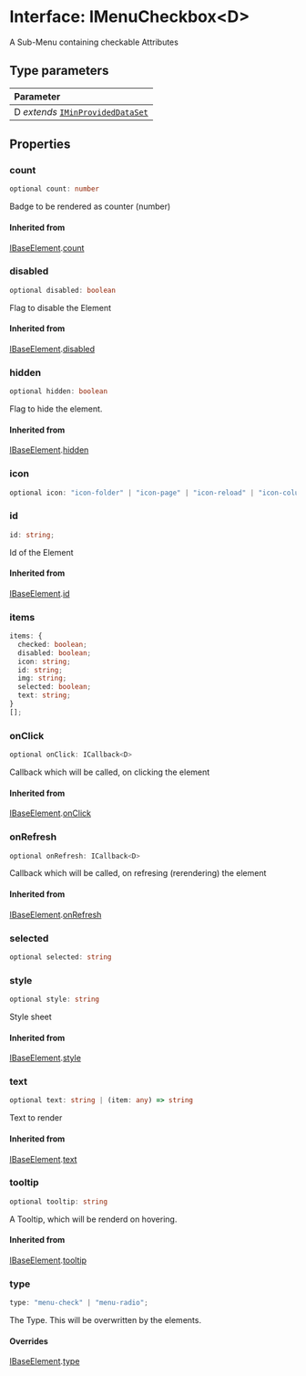 # Interface: IMenuCheckbox<D\>

A Sub-Menu containing checkable Attributes

## Type parameters

| Parameter                                                             |
| :-------------------------------------------------------------------- |
| D _extends_ [`IMinProvidedDataSet`](interface.IMinProvidedDataSet.md) |

## Properties

### count

```ts
optional count: number
```

Badge to be rendered as counter (number)

#### Inherited from

[IBaseElement](interface.IBaseElement.md).[count](interface.IBaseElement.md#count)

### disabled

```ts
optional disabled: boolean
```

Flag to disable the Element

#### Inherited from

[IBaseElement](interface.IBaseElement.md).[disabled](interface.IBaseElement.md#disabled)

### hidden

```ts
optional hidden: boolean
```

Flag to hide the element.

#### Inherited from

[IBaseElement](interface.IBaseElement.md).[hidden](interface.IBaseElement.md#hidden)

### icon

```ts
optional icon: "icon-folder" | "icon-page" | "icon-reload" | "icon-columns" | "icon-search" | "icon-add" | "icon-delete" | "icon-save" | "icon-edit" | "icon-bullet-black"
```

### id

```ts
id: string;
```

Id of the Element

#### Inherited from

[IBaseElement](interface.IBaseElement.md).[id](interface.IBaseElement.md#id)

### items

```ts
items: {
  checked: boolean;
  disabled: boolean;
  icon: string;
  id: string;
  img: string;
  selected: boolean;
  text: string;
}
[];
```

### onClick

```ts
optional onClick: ICallback<D>
```

Callback which will be called, on clicking the element

#### Inherited from

[IBaseElement](interface.IBaseElement.md).[onClick](interface.IBaseElement.md#onclick)

### onRefresh

```ts
optional onRefresh: ICallback<D>
```

Callback which will be called, on refresing (rerendering) the element

#### Inherited from

[IBaseElement](interface.IBaseElement.md).[onRefresh](interface.IBaseElement.md#onrefresh)

### selected

```ts
optional selected: string
```

### style

```ts
optional style: string
```

Style sheet

#### Inherited from

[IBaseElement](interface.IBaseElement.md).[style](interface.IBaseElement.md#style)

### text

```ts
optional text: string | (item: any) => string
```

Text to render

#### Inherited from

[IBaseElement](interface.IBaseElement.md).[text](interface.IBaseElement.md#text)

### tooltip

```ts
optional tooltip: string
```

A Tooltip, which will be renderd on hovering.

#### Inherited from

[IBaseElement](interface.IBaseElement.md).[tooltip](interface.IBaseElement.md#tooltip)

### type

```ts
type: "menu-check" | "menu-radio";
```

The Type. This will be overwritten by the elements.

#### Overrides

[IBaseElement](interface.IBaseElement.md).[type](interface.IBaseElement.md#type)
